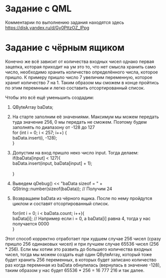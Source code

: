 # Задание с QML
Комментарии по выполнению задания находятся здесь https://disk.yandex.ru/d/Gy0PttzOZ_lPpg

# Задание с чёрным ящиком
Конечно же всё зависит от количества входных чисел однако первая зацепка, которая приходит на ум это то, что нет смысла хранить само число, необходимо хранить количество определённого числа, которое пришло. К примеру пришло число 7 увеличим переменную, которое хранит количество 7 на 1. Таким образом мы сможем в конце пройтись по этим перемнным и легко составить отсортированный список. <br> 

Чтобы это всё ещё уменьшить создадим: <br> 
1) QByteArray baData;
2) На старте заполним её значениями. Максимум мы можем передать туда значение 256, 0 мы передать не сможем. Поэтому будем заполнять по диапазону от -128 до 127 <br> 
   for (int i = 0; i < 257; i++) { <br> 
        baData.insert(i, -128); <br> 
    } <br>

3) Допустим на вход пришло неко число input. Тогда делаем:
    if(baData[input] < 127){ <br> 
        baData.insert(input, baData[input] + 1);  <br>          
    } <br>

4) Выведем  qDebug() << "baData sizeof = " + QString::number(sizeof(baData)); // Получим 24

5) Возвращаем baData из чёрного ящика. После по нему пройдутся циклом и составят отсортированный список. <br>

   for(int i = 0; i < baData.count; i++){ <br>
      baData[i]; // Например если i = 0, а baData[i] равна 4, тогда у нас получается 0000 <br>
   } <br>

Этот способ корректно отработает при худшем случае 256 чисел (сразу пришло 256 одинаковых чисел) и при лучшем случае 65536 чисел (256 * 256). Если мы хотим это развить до большего количества входных чисел, тогда мы можем создать ещё один QByteArray, который тоже будет хранить 256 переменных, в которых будет записано количество раз когда перемнная из baData обнулилась (вернулась в значение -128), таким образом у нас будет 65536 * 256 = 16 777 216 и так далее.
